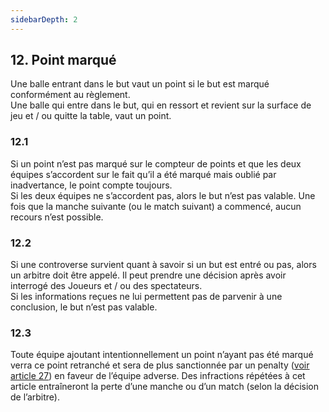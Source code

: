 ```yaml
---
sidebarDepth: 2
---
```


## 12. Point marqué
Une balle entrant dans le but vaut un point si le but est marqué conformément au règlement. <br>
Une balle qui entre dans le but, qui en ressort et revient sur la surface de jeu et / ou quitte la table, vaut un point.

### 12.1
Si un point n’est pas marqué sur le compteur de points et que les deux équipes s’accordent sur le fait qu’il a été marqué mais oublié par inadvertance, le point compte toujours. <br>
Si les deux équipes ne s’accordent pas, alors le but n’est pas valable. Une fois que la manche suivante (ou le match suivant) a commencé, aucun recours n’est possible.

### 12.2
Si une controverse survient quant à savoir si un but est entré ou pas, alors un arbitre doit être appelé. Il peut prendre une décision après avoir interrogé des Joueurs et / ou des spectateurs. <br>
Si les informations reçues ne lui permettent pas de parvenir à une conclusion, le but n’est pas valable.

### 12.3
Toute équipe ajoutant intentionnellement un point n’ayant pas été marqué verra ce point retranché et sera de plus sanctionnée par un penalty ([voir article 27](./Penalty)) en faveur de l’équipe adverse. Des infractions répétées à cet article entraîneront la perte d’une manche ou d’un match (selon la décision de l’arbitre).